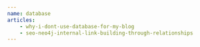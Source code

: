 ```yaml
---
name: database
articles:
    - why-i-dont-use-database-for-my-blog
    - seo-neo4j-internal-link-building-through-relationships
---
```

